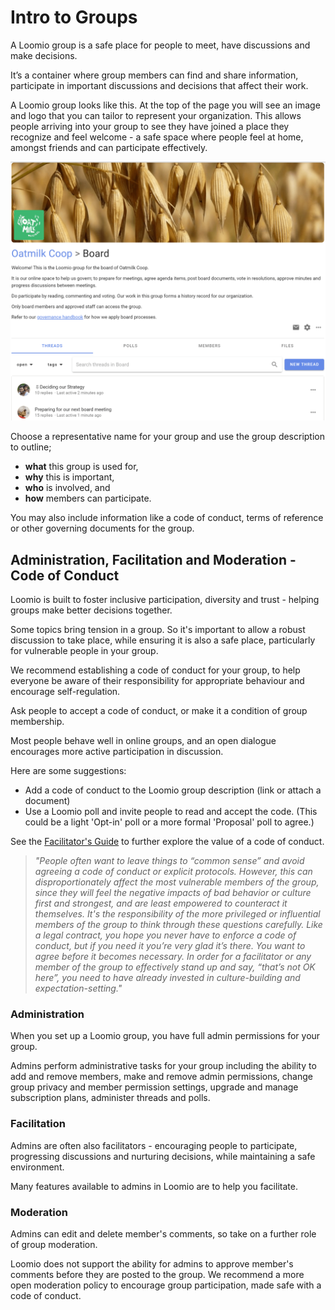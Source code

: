 # Intro to Groups

A Loomio group is a safe place for people to meet, have discussions and make decisions. 

It’s a container where group members can find and share information, participate in important discussions and decisions that affect their work.  

A Loomio group looks like this.  At the top of the page you will see an image and logo that you can tailor to represent your organization.  This allows people arriving into your group to see they have joined a place they recognize and feel welcome - a safe space where people feel at home, amongst friends and can participate effectively.

![](group_page.png)

Choose a representative name for your group and use the group description to outline;
- **what** this group is used for,
- **why** this is important,
- **who** is involved, and
- **how** members can participate.

You may also include information like a code of conduct, terms of reference or other governing documents for the group.

## Administration, Facilitation and Moderation - Code of Conduct

Loomio is built to foster inclusive participation, diversity and trust - helping groups make better decisions together. 

Some topics bring tension in a group.  So it's important to allow a robust discussion to take place, while ensuring it is also a safe place, particularly for vulnerable people in your group. 

We recommend establishing a code of conduct for your group, to help everyone be aware of their responsibility for appropriate behaviour and encourage self-regulation.  

Ask people to accept a code of conduct, or make it a condition of group membership.  

Most people behave well in online groups, and an open dialogue encourages more active participation in discussion.  

Here are some suggestions:
- Add a code of conduct to the Loomio group description (link or attach a document)
- Use a Loomio poll and invite people to read and accept the code.  (This could be a light 'Opt-in' poll or a more formal 'Proposal' poll to agree.)

See the [Facilitator's Guide](https://help.loomio.com/en/guides/facilitators_guide/commencing/index.html#culture-protocol-expectations) to further explore the value of a code of conduct.

> *"People often want to leave things to “common sense” and avoid agreeing a code of conduct or explicit protocols. However, this can disproportionately affect the most vulnerable members of the group, since they will feel the negative impacts of bad behavior or culture first and strongest, and are least empowered to counteract it themselves. It's the responsibility of the more privileged or influential members of the group to think through these questions carefully.*
*Like a legal contract, you hope you never have to enforce a code of conduct, but if you need it you’re very glad it’s there. You want to agree before it becomes necessary. In order for a facilitator or any member of the group to effectively stand up and say, “that’s not OK here”, you need to have already invested in culture-building and expectation-setting."*

### Administration

When you set up a Loomio group, you have full admin permissions for your group.

Admins perform administrative tasks for your group including the ability to add and remove members, make and remove admin permissions, change group privacy and member permission settings, upgrade and manage subscription plans, administer threads and polls.

### Facilitation

Admins are often also facilitators - encouraging people to participate, progressing discussions and nurturing decisions, while maintaining a safe environment.

Many features available to admins in Loomio are to help you facilitate.

### Moderation

Admins can edit and delete member's comments, so take on a further role of group moderation. 

Loomio does not support the ability for admins to approve member's comments before they are posted to the group.  We recommend a more open moderation policy to encourage group participation, made safe with a code of conduct.

